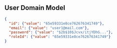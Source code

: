 ## User Domain Model

````json
{
  "id": {"value": "65e59331e8ce762676341749"},
  "email": {"value": "user1@mail.com"},
  "password": {"value": "$2b$10$Jcvx/itjYDhG..."},
  "roleId": {"value": "65e59331e8ce762676341749"}
}
````
